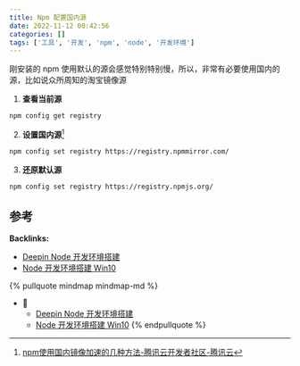 ```yaml
---
title: Npm 配置国内源
date: 2022-11-12 00:42:56
categories: []
tags: ['工具', '开发', 'npm', 'node', '开发环境']
---
```


刚安装的 npm 使用默认的源会感觉特别特别慢，所以，非常有必要使用国内的源，比如说众所周知的淘宝镜像源

1. **查看当前源**

```sh
npm config get registry
```

2. **设置国内源**[^1]

```sh
npm config set registry https://registry.npmmirror.com/
```

3. **还原默认源**
  
```sh
npm config set registry https://registry.npmjs.org/
```
  
  
## 参考

[^1]: [npm使用国内镜像加速的几种方法-腾讯云开发者社区-腾讯云](https://cloud.tencent.com/developer/article/1372949)

**Backlinks:**

- [Deepin Node 开发环境搭建](../3971919f211d721a9f8d95e718242813c25f0224)
- [Node 开发环境搭建 Win10](../d3a05d21422f48a7ec5201cd68c70d24af5ce081)

{% pullquote mindmap mindmap-md %}
- 🔵
  - [Deepin Node 开发环境搭建](../3971919f211d721a9f8d95e718242813c25f0224)
  - [Node 开发环境搭建 Win10](../d3a05d21422f48a7ec5201cd68c70d24af5ce081)
{% endpullquote %}